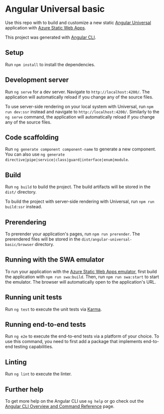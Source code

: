 # Angular Universal basic

Use this repo with to build and customize a new static [Angular Universal](https://angular.io/guide/universal) application with [Azure Static Web Apps](https://docs.microsoft.com/azure/static-web-apps/overview).

This project was generated with [Angular CLI](https://github.com/angular/angular-cli).

## Setup

Run `npm install` to install the dependencies.

## Development server

Run `ng serve` for a dev server. Navigate to `http://localhost:4200/`. The application will automatically reload if you change any of the source files.

To use server-side rendering on your local system with Universal, run `npm run dev:ssr` instead and navigate to `http://localhost:4200/`. Similarly to the `ng serve` command, the application will automatically reload if you change any of the source files.

## Code scaffolding

Run `ng generate component component-name` to generate a new component. You can also use `ng generate directive|pipe|service|class|guard|interface|enum|module`.

## Build

Run `ng build` to build the project. The build artifacts will be stored in the `dist/` directory.

To build the project with server-side rendering with Universal, run `npm run build:ssr` instead.

## Prerendering

To prerender your application's pages, run `npm run prerender`. The prerendered files will be stored in the `dist/angular-universal-basic/browser` directory.

## Running with the SWA emulator

To run your application with the [Azure Static Web Apps emulator](https://docs.microsoft.com/azure/static-web-apps/local-development), first build the application with `npm run swa:build`. Then, run `npm run swa:start` to start the emulator. The browser will automatically open to the application's URL.

## Running unit tests

Run `ng test` to execute the unit tests via [Karma](https://karma-runner.github.io).

## Running end-to-end tests

Run `ng e2e` to execute the end-to-end tests via a platform of your choice. To use this command, you need to first add a package that implements end-to-end testing capabilities.

## Linting

Run `ng lint` to execute the linter.

## Further help

To get more help on the Angular CLI use `ng help` or go check out the [Angular CLI Overview and Command Reference](https://angular.io/cli) page.
